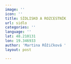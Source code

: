 ```yaml
---
image: ''
icon: ''
title: SÍDLISKO A ROZCESTNÍK
url: sidlo
categories: ''
language: ''
lat: 48.210131
lon: 19.346933
author: 'Martina Růžičková '
layout: post

---
```

